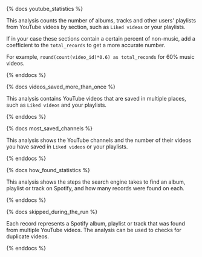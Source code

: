 {% docs youtube_statistics %}

This analysis counts the number of albums, tracks and other users' playlists from YouTube videos by section, such as `Liked videos` or your playlists.

If in your case these sections contain a certain percent of non-music, add a coefficient to the `total_records` to get a more accurate number.

For example, `round(count(video_id)*0.6) as total_reconds` for 60% music videos.

{% enddocs %}

{% docs videos_saved_more_than_once %}

This analysis contains YouTube videos that are saved in multiple places, such as `Liked videos` and your playlists.

{% enddocs %}

{% docs most_saved_channels %}

This analysis shows the YouTube channels and the number of their videos you have saved in `Liked videos` or your playlists.

{% enddocs %}

{% docs how_found_statistics %}

This analysis shows the steps the search engine takes to find an album, playlist or track on Spotify, and how many records were found on each.

{% enddocs %}

{% docs skipped_during_the_run %}

Each record represents a Spotify album, playlist or track that was found from multiple YouTube videos. The analysis can be used to checks for duplicate videos.

{% enddocs %}
